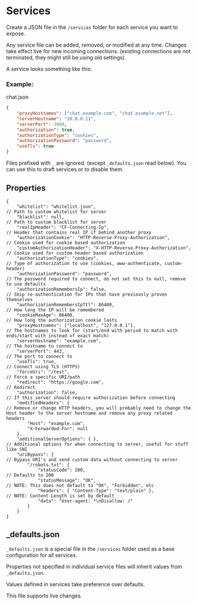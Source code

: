 Services
=========

Create a JSON file in the `/services` folder for each service you want to expose.

Any service file can be added, removed, or modified at any time. Changes take effect live for new incoming connections. (existing connections are not terminated, they might still be using old settings).

A service looks something like this:

### Example:
chat.json
```json
{
    "proxyHostnames": ["chat.example.com", "chat.example.net"],
    "serverHostname": "10.0.0.11",
    "serverPort": 3000,
    "authorization": true,
    "authorizationType": "cookies",
    "authorizationPassword": "password",
    "useTls": true
}
```

Files prefixed with `_` are ignored. (except `_defaults.json` read below).
You can use this to draft services or to disable them.

## Properties
```jsonc
{
    "whitelist": "whitelist.json",                                     // Path to custom whitelist for server
    "blacklist": null,                                                 // Path to custom blacklist for server
    "realIpHeader": "CF-Connecting-Ip",                                // Header that contains real IP if behind another proxy
    "authorizationCookie": "HTTP-Reverse-Proxy-Authorization",         // Cookie used for cookie based authorization
    "customAuthorizationHeader": "X-HTTP-Reverse-Proxy-Authorization", // Cookie used for custom header based authorization
    "authorizationType": "cookies",                                    // Type of authorization to use (cookies, www-authenticate, custom-header)
    "authorizationPassword": "password",                               // The password required to connect, do not set this to null, remove to use defaults
    "authorizationRemembersIp": false,                                 // Skip re-authentication for IPs that have previously proven themselves
    "authorizationRemembersIpTtl": 86400,                              // How long the IP will be remembered
    "cookieMaxAge": 86400,                                             // How long the authorization cookie lasts
    "proxyHostnames": ["localhost", "127.0.0.1"],                      // The hostnames to look for (start/end with period to match with ends/start with instead of exact match)
    "serverHostname": "example.com",                                   // The hostname to connect to
    "serverPort": 443,                                                 // The port to connect to
    "useTls": true,                                                    // Connect using TLS (HTTPS)
    "forceUri": "/test",                                               // Force a specific URI/path
    "redirect": "https://google.com",                                  // Redirect
    "authorization": false,                                            // If this server should require authorization before connecting
    "modifiedHeaders": {                                               // Remove or change HTTP headers, you will probably need to change the Host header to the server hostname and remove any proxy related headers
        "Host": "example.com",
        "X-Forwarded-For": null
    },
    "additionalServerOptions": { },                                    // Additional options for when connecting to server, useful for stuff like SNI
    "uriBypass": {                                                     // Bypass URI's and send custom data without connecting to server
        "/robots.txt": {
            "statusCode": 200,                                         // Defaults to 200
            "statusMessage": "OK",                                     // NOTE: This does not default to "OK", "Forbidden", etc
            "headers": { "Content-Type": "text/plain" },               // NOTE: Content-Length is set by default
            "data": "User-agent: *\nDisallow: /"
        }
    }
}
```

_defaults.json
------------
`_defaults.json` is a special file in the `/services` folder used as a base configuration for all services.

Properties not specified in individual service files will inherit values from `_defaults.json`.

Values defined in services take preference over defaults.

This file supports live changes.
